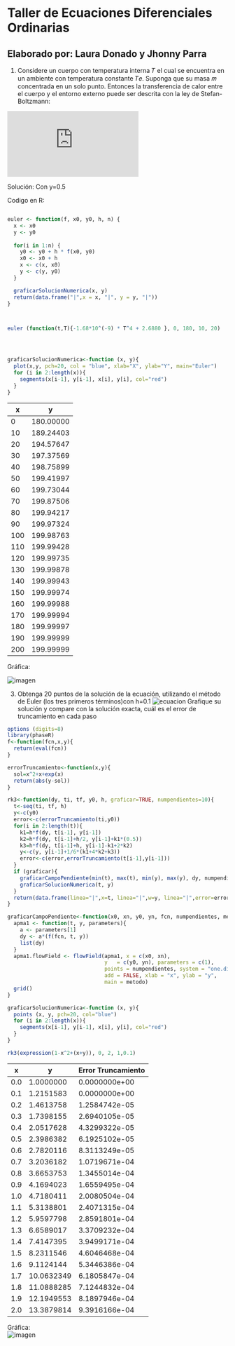 # Taller de Ecuaciones Diferenciales Ordinarias
## Elaborado por: Laura Donado y Jhonny Parra


1. Considere un cuerpo con temperatura interna 𝑇 el cual se encuentra en un ambiente con temperatura constante 𝑇𝑒. Suponga que su masa 𝑚 concentrada en un solo punto. Entonces la transferencia de calor entre el cuerpo y el entorno externo puede
ser descrita con la ley de Stefan-Boltzmann:


![imagen](https://latex.codecogs.com/png.latex?%5Cbg_white%20v%5Cleft%28t%5Cright%29%5C%3A%3D%5C%3A%5Cepsilon%20%5Cgamma%20S%5Cleft%28T%5E4%5Cleft%28t%5Cright%29-Te%5E4%5Cright%29)




Solución:
Con y=0.5

Codigo en R:


```r

euler <- function(f, x0, y0, h, n) {
  x <- x0
  y <- y0
  
  for(i in 1:n) {
    y0 <- y0 + h * f(x0, y0)
    x0 <- x0 + h
    x <- c(x, x0)
    y <- c(y, y0)
  }

  graficarSolucionNumerica(x, y)
  return(data.frame("|",x = x, "|", y = y, "|"))
}



euler (function(t,T){-1.68*10^(-9) * T^4 + 2.6880 }, 0, 180, 10, 20)




graficarSolucionNumerica<-function (x, y){
  plot(x,y, pch=20, col = "blue", xlab="X", ylab="Y", main="Euler")
  for (i in 2:length(x)){
    segments(x[i-1], y[i-1], x[i], y[i], col="red")
  }
}
```


|x     | y       | 
| ------------ | ------------ | 
|   0      | 180.00000      |
|  10      | 189.24403      |
|  20      | 194.57647      |
|  30      | 197.37569      |
|  40      | 198.75899      |
|  50      | 199.41997      |
|  60      | 199.73044      |
|  70      | 199.87506      |
|  80      | 199.94217      |
|  90      | 199.97324      |
| 100      | 199.98763      |
| 110      | 199.99428      |
| 120      | 199.99735      |
| 130      | 199.99878      |
| 140      | 199.99943      |
| 150      | 199.99974      |
| 160      | 199.99988      |
| 170      | 199.99994      |
| 180      | 199.99997      |
| 190      | 199.99999      |
| 200      | 199.99999      |


Gráfica:

![imagen](https://github.com/donadol/analisis_numerico_1826/blob/master/Talleres%20y%20Tareas/Taller%20EDO/Euler%20punto%201.png?raw=true)  
  
3. Obtenga 20 puntos de la solución de la ecuación, utilizando el método de Euler (los
tres primeros términos)con h=0.1
![ecuacion](https://latex.codecogs.com/gif.latex?\frac{dy}{dx}-(x&plus;y)=1-x^{2};&space;y(0)=1)  
Grafique su solución y compare con la solución exacta, cuál es el error de truncamiento
en cada paso  
```r
options (digits=8)
library(phaseR)
f<-function(fcn,x,y){
  return(eval(fcn))
}

errorTruncamiento<-function(x,y){
  sol=x^2+x+exp(x)
  return(abs(y-sol))
}

rk3<-function(dy, ti, tf, y0, h, graficar=TRUE, numpendientes=10){
  t<-seq(ti, tf, h)
  y<-c(y0)
  error<-c(errorTruncamiento(ti,y0))
  for(i in 2:length(t)){
    k1=h*f(dy, t[i-1], y[i-1])
    k2=h*f(dy, t[i-1]+h/2, y[i-1]+k1*(0.5))
    k3=h*f(dy, t[i-1]+h, y[i-1]-k1+2*k2)
    y<-c(y, y[i-1]+1/6*(k1+4*k2+k3))
    error<-c(error,errorTruncamiento(t[i-1],y[i-1]))
  }
  if (graficar){
    graficarCampoPendiente(min(t), max(t), min(y), max(y), dy, numpendientes, "RK3")
    graficarSolucionNumerica(t, y)
  }
  return(data.frame(linea="|",x=t, linea="|",w=y, linea="|",error=error, linea="|"))
}

graficarCampoPendiente<-function(x0, xn, y0, yn, fcn, numpendientes, metodo){
  apma1 <- function(t, y, parameters){
    a <- parameters[1] 
    dy <- a*(f(fcn, t, y))
    list(dy)
  } 
  apma1.flowField <- flowField(apma1, x = c(x0, xn), 
                               y   = c(y0, yn), parameters = c(1), 
                               points = numpendientes, system = "one.dim", 
                               add = FALSE, xlab = "x", ylab = "y", 
                               main = metodo)
  grid()
}

graficarSolucionNumerica<-function (x, y){
  points (x, y, pch=20, col="blue")
  for (i in 2:length(x)){
    segments(x[i-1], y[i-1], x[i], y[i], col="red")
  }
}

rk3(expression(1-x^2+(x+y)), 0, 2, 1,0.1)
```

|x     | y       | Error Truncamiento       | 
| ------------ | ------------ |  ------------ |
| 0.0       |  1.0000000       | 0.0000000e+00       |
| 0.1       |  1.2151583       | 0.0000000e+00       |
| 0.2       |  1.4613758       | 1.2584742e-05       |
| 0.3       |  1.7398155       | 2.6940105e-05       |
| 0.4       |  2.0517628       | 4.3299322e-05       |
| 0.5       |  2.3986382       | 6.1925102e-05       |
| 0.6       |  2.7820116       | 8.3113249e-05       |
| 0.7       |  3.2036182       | 1.0719671e-04       |
| 0.8       |  3.6653753       | 1.3455014e-04       |
| 0.9       |  4.1694023       | 1.6559495e-04       |
| 1.0       |  4.7180411       | 2.0080504e-04       |
| 1.1       |  5.3138801       | 2.4071315e-04       |
| 1.2       |  5.9597798       | 2.8591801e-04       |
| 1.3       |  6.6589017       | 3.3709232e-04       |
| 1.4       |  7.4147395       | 3.9499171e-04       |
| 1.5       |  8.2311546       | 4.6046468e-04       |
| 1.6       |  9.1124144       | 5.3446386e-04       |
| 1.7       | 10.0632349       | 6.1805847e-04       |
| 1.8       | 11.0888285       | 7.1244832e-04       |
| 1.9       | 12.1949553       | 8.1897946e-04       |
| 2.0       | 13.3879814       | 9.3916166e-04       |
  
Gráfica:  
![imagen](https://github.com/donadol/analisis_numerico_1826/blob/master/Talleres%20y%20Tareas/Taller%20EDO/rk3.png?raw=true)
